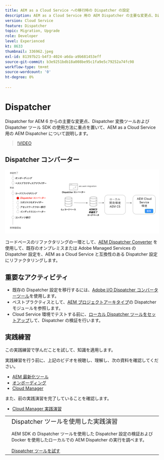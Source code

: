 ```yaml
---
title: AEM as a Cloud Service への移行時の Dispatcher の設定
description: AEM as a Cloud Service 用の AEM Dispatcher の主要な変更点、Dispatcher 変換ツールおよび Dispatcher ツール SDK の使用方法について説明します。
version: Cloud Service
feature: Dispatcher
topic: Migration, Upgrade
role: Developer
level: Experienced
kt: 8633
thumbnail: 336962.jpeg
exl-id: 81397b21-b4f3-4024-a6da-a9b681453eff
source-git-commit: b3e9251bdb18a008be95c1fa9e5c79252a74fc98
workflow-type: tm+mt
source-wordcount: '0'
ht-degree: 0%

---
```



# Dispatcher

Dispatcher for AEM 6 からの主要な変更点、Dispatcher 変換ツールおよび Dispatcher ツール SDK の使用方法に重点を置いて、AEM as a Cloud Service 用の AEM Dispatcher について説明します。

>[!VIDEO](https://video.tv.adobe.com/v/336962?quality=12&learn=on)

## Dispatcher コンバーター

![Dispatcher コンバーター](./assets/dispatcher-converter-diagram.png)

コードベースのリファクタリングの一環として、[AEM Dispatcher Converter](https://experienceleague.adobe.com/docs/experience-manager-cloud-service/content/migration-journey/refactoring-tools/dispatcher-transformation-utility-tools.html?lang=ja) を使用して、既存のオンプレミスまたは Adobe Managed Services の Dispatcher 設定を、AEM as a Cloud Service と互換性のある Dispatcher 設定にリファクタリングします。

## 重要なアクティビティ

+ 既存の Dispatcher 設定を移行するには、[Adobe I/O Dispatcher コンバーターツール](https://github.com/adobe/aio-cli-plugin-aem-cloud-service-migration#aio-aem-migrationdispatcher-converter)を使用します。
+ ベストプラクティスとして、[AEM プロジェクトアーキタイプ](https://github.com/adobe/aem-project-archetype/tree/develop/src/main/archetype/dispatcher.cloud)の Dispatcher モジュールを参照します。
+ Cloud Service 環境でテストする前に、[ローカル Dispatcher ツールをセットアップ](https://experienceleague.adobe.com/docs/experience-manager-learn/cloud-service/local-development-environment-set-up/dispatcher-tools.html?lang=ja)して、Dispatcher の検証を行います。

## 実践練習

この実践練習で学んだことを試して、知識を適用します。

実践練習を行う前に、上記のビデオを視聴し、理解し、次の資料を確認してください。

+ [AEM 最新化ツール](./aem-modernization-tools.md)
+ [オンボーディング](./onboarding.md)
+ [Cloud Manager](./cloud-manager.md)

また、前の実践演習を完了していることを確認します。

+ [Cloud Manager 実践演習](./cloud-manager.md#hands-on-exercise)

<table style="border-width:0">
    <tr>
        <td style="width:150px">
            <a  rel="noreferrer"
                target="_blank"
                href="https://github.com/adobe/aem-cloud-engineering-video-series-exercises/tree/session5-dispatcher#cloud-acceleration-bootcamp---session-5-dispatcher"><img alt="実践演習 GitHub リポジトリ" src="./assets/github.png"/>
            </a>        
        </td>
        <td style="width:100%;margin-bottom:1rem;">
            <div style="font-size:1.25rem;font-weight:400;">Dispatcher ツールを使用した実践演習</div>
            <p style="margin:1rem 0">
                AEM SDK の Dispatcher ツールを使用した Dispatcher 設定の検証および Docker を使用したローカルでの AEM Dispatcher の実行を調べます。
            </p>
            <a  rel="noreferrer"
                target="_blank"
                href="https://github.com/adobe/aem-cloud-engineering-video-series-exercises/tree/session5-dispatcher#cloud-acceleration-bootcamp---session-5-dispatcher" class="spectrum-Button spectrum-Button--primary spectrum-Button--sizeM">
 <span class="spectrum-Button-label has-no-wrap has-text-weight-bold">Dispatcher ツールを試す</span>
 </a>
        </td>
    </tr>
</table>
